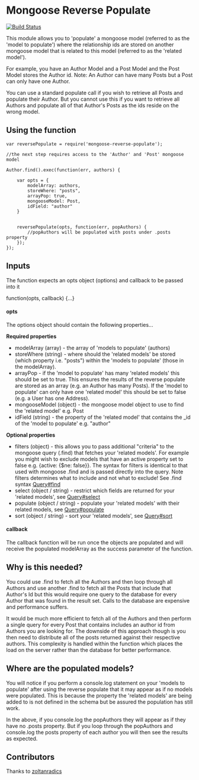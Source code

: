 # Mongoose Reverse Populate

[![Build Status](https://travis-ci.org/Prismatik/mongoose-reverse-populate.svg?branch=master)](https://travis-ci.org/Prismatik/mongoose-reverse-populate)

This module allows you to 'populate' a mongoose model (referred to as the 'model to populate') where the relationship ids are stored on another mongoose model that is related to this model (referred to as the 'related model').

For example, you have an Author Model and a Post Model and the Post Model stores the Author id.
Note: An Author can have many Posts but a Post can only have one Author.

You can use a standard populate call if you wish to retrieve all Posts and populate their Author. But you cannot use this if you want to retrieve all Authors and populate all of that Author's Posts as the ids reside on the wrong model.

## Using the function

```
var reversePopulate = require('mongoose-reverse-populate');

//the next step requires access to the 'Author' and 'Post' mongoose model

Author.find().exec(function(err, authors) {

    var opts = {
        modelArray: authors,
        storeWhere: "posts",
        arrayPop: true,
        mongooseModel: Post,
        idField: "author"
    }


	reversePopulate(opts, function(err, popAuthors) {
		//popAuthors will be populated with posts under .posts property
	});
});

```
## Inputs

The function expects an opts object (options) and callback to be passed into it

function(opts, callback) {...}

#### opts

The options object should contain the following properties...

**Required properties**
* modelArray (array) - the array of 'models to populate' (authors)
* storeWhere (string) - where should the 'related models' be stored (which property i.e. "posts") within the 'models to populate' (those in the modelArray).
* arrayPop - if the 'model to populate' has many 'related models' this should be set to true. This ensures the results of the reverse populate are stored as an array (e.g. an Author has many Posts). If the 'model to populate' can only have one 'related model' this should be set to false (e.g. a User has one Address).
* mongooseModel (object) - the mongoose model object to use to find the 'related model' e.g. Post
* idField (string) - the property of the 'related model' that contains the \_id of the 'model to populate' e.g. "author"

**Optional properties**
* filters (object) - this allows you to pass additional "criteria" to the mongoose query (.find) that fetches your 'related models'. For example you might wish to exclude models that have an active property set to false e.g. {active: {$ne: false}}. The syntax for filters is identical to that used with mongoose .find and is passed directly into the query. Note filters determines what to include and not what to exclude! See .find syntax [Query#find](http://mongoosejs.com/docs/api.html#query_Query-find)
* select (object / string) - restrict which fields are returned for your 'related models', see [Query#select](http://mongoosejs.com/docs/api.html#query_Query-select)
* populate (object / string) - populate your 'related models' with their related models, see [Query#populate](http://mongoosejs.com/docs/api.html#query_Query-populate)
* sort (object / string) - sort your 'related models', see [Query#sort](http://mongoosejs.com/docs/api.html#query_Query-sort)

#### callback

The callback function will be run once the objects are populated and will receive the populated modelArray as the success parameter of the function.


## Why is this needed?

You could use .find to fetch all the Authors and then loop through all Authors and use another .find to fetch all the Posts that include that Author's Id but this would require one query to the database for every Author that was found in the result set. Calls to the database are expensive and performance suffers.

It would be much more efficient to fetch all of the Authors and then perform a single query for every Post that contains includes an author id from Authors you are looking for. The downside of this approach though is you then need to distribute all of the posts returned against their respective authors. This complexity is handled within the function which places the load on the server rather than the database for better performance.


## Where are the populated models?

You will notice if you perform a console.log statement on your 'models to populate' after using the reverse populate that it may appear as if no models were populated. This is because the property the 'related models' are being added to is not defined in the schema but be assured the population has still work.

In the above, if you console.log the popAuthors they will appear as if they have no .posts property. But if you loop through the popAuthors and console.log the posts property of each author you will then see the results as expected.

## Contributors

Thanks to [zoltanradics](https://github.com/zoltanradics)

